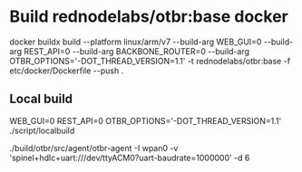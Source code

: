 # Build rednodelabs/otbr:base docker

docker buildx build --platform linux/arm/v7 --build-arg WEB_GUI=0 --build-arg REST_API=0 --build-arg BACKBONE_ROUTER=0 --build-arg OTBR_OPTIONS='-DOT_THREAD_VERSION=1.1' -t rednodelabs/otbr:base -f etc/docker/Dockerfile --push .

## Local build
WEB_GUI=0 REST_API=0 OTBR_OPTIONS='-DOT_THREAD_VERSION=1.1' ./script/localbuild

./build/otbr/src/agent/otbr-agent -I wpan0 -v 'spinel+hdlc+uart:///dev/ttyACM0?uart-baudrate=1000000' -d 6

